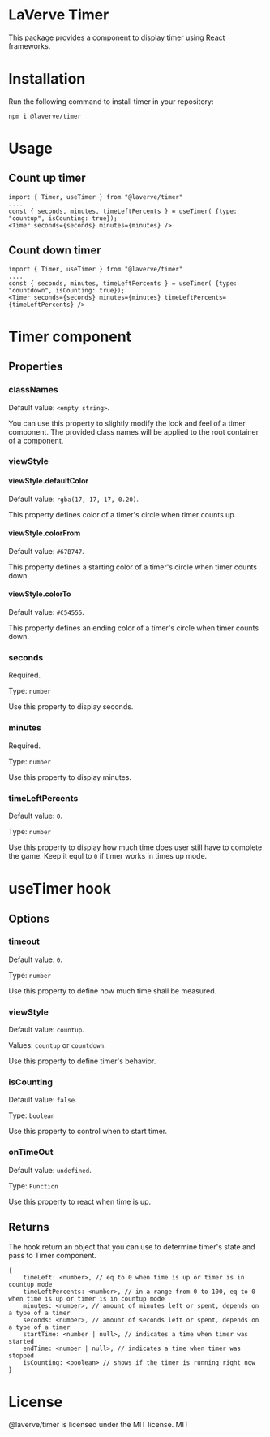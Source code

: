 # LaVerve Timer

This package provides a component to display timer using [React](https://react.dev/) frameworks.

# Installation
Run the following command to install timer in your repository:

```
npm i @laverve/timer
```

# Usage

## Count up timer

```
import { Timer, useTimer } from "@laverve/timer"
....
const { seconds, minutes, timeLeftPercents } = useTimer( {type: "countup", isCounting: true});
<Timer seconds={seconds} minutes={minutes} />
```

## Count down timer

```
import { Timer, useTimer } from "@laverve/timer"
....
const { seconds, minutes, timeLeftPercents } = useTimer( {type: "countdown", isCounting: true});
<Timer seconds={seconds} minutes={minutes} timeLeftPercents={timeLeftPercents} />

```

# Timer component

## Properties

### classNames
Default value: `<empty string>`.

You can use this property to slightly modify the look and feel of a timer component. The provided class names will be applied to the root container of a component.

### viewStyle

#### viewStyle.defaultColor
Default value: `rgba(17, 17, 17, 0.20)`.

This property defines color of a timer's circle when timer counts up.

#### viewStyle.colorFrom
Default value: `#67B747`.

This property defines a starting color of a timer's circle when timer counts down.

#### viewStyle.colorTo
Default value: `#C54555`.

This property defines an ending color of a timer's circle when timer counts down.

### seconds
Required.

Type: `number`

Use this property to display seconds.

### minutes
Required.

Type: `number`

Use this property to display minutes.

### timeLeftPercents
Default value: `0`.

Type: `number`

Use this property to display how much time does user still have to complete the game. Keep it equl to `0` if timer works in times up mode.


# useTimer hook

## Options

### timeout
Default value: `0`.

Type: `number`

Use this property to define how much time shall be measured.

### viewStyle
Default value: `countup`.

Values: `countup` or `countdown`.

Use this property to define timer's behavior.

### isCounting
Default value: `false`.

Type: `boolean`

Use this property to control when to start timer.

### onTimeOut
Default value: `undefined`.

Type: `Function`

Use this property to react when time is up.


## Returns

The hook return an object that you can use to determine timer's state and pass to Timer component.

```
{
    timeLeft: <number>, // eq to 0 when time is up or timer is in countup mode
    timeLeftPercents: <number>, // in a range from 0 to 100, eq to 0 when time is up or timer is in countup mode
    minutes: <number>, // amount of minutes left or spent, depends on a type of a timer
    seconds: <number>, // amount of seconds left or spent, depends on a type of a timer
    startTime: <number | null>, // indicates a time when timer was started
    endTime: <number | null>, // indicates a time when timer was stopped
    isCounting: <boolean> // shows if the timer is running right now
}
```

# License

@laverve/timer is licensed under the MIT license. MIT
